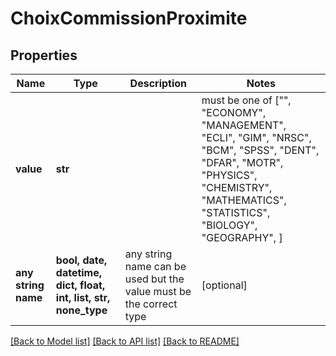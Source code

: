 # ChoixCommissionProximite


## Properties
Name | Type | Description | Notes
------------ | ------------- | ------------- | -------------
**value** | **str** |  |  must be one of ["", "ECONOMY", "MANAGEMENT", "ECLI", "GIM", "NRSC", "BCM", "SPSS", "DENT", "DFAR", "MOTR", "PHYSICS", "CHEMISTRY", "MATHEMATICS", "STATISTICS", "BIOLOGY", "GEOGRAPHY", ]
**any string name** | **bool, date, datetime, dict, float, int, list, str, none_type** | any string name can be used but the value must be the correct type | [optional]

[[Back to Model list]](../README.md#documentation-for-models) [[Back to API list]](../README.md#documentation-for-api-endpoints) [[Back to README]](../README.md)



